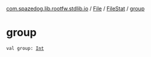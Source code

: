 [com.spazedog.lib.rootfw.stdlib.io](../../index.md) / [File](../index.md) / [FileStat](index.md) / [group](.)

# group

`val group: `[`Int`](https://kotlinlang.org/api/latest/jvm/stdlib/kotlin/-int/index.html)